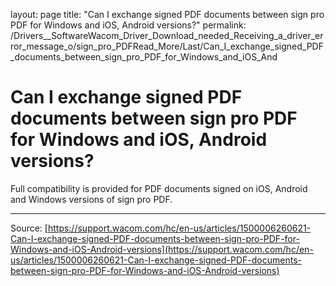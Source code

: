 layout: page
title: "Can I exchange signed PDF documents between sign pro PDF for Windows and iOS, Android versions?"
permalink: /Drivers__SoftwareWacom_Driver_Download_needed_Receiving_a_driver_error_message_o/sign_pro_PDFRead_More/Last/Can_I_exchange_signed_PDF_documents_between_sign_pro_PDF_for_Windows_and_iOS_And

# Can I exchange signed PDF documents between sign pro PDF for Windows and iOS, Android versions?

Full compatibility is provided for PDF documents signed on iOS, Android and Windows versions of sign pro PDF.

---
Source: [https://support.wacom.com/hc/en-us/articles/1500006260621-Can-I-exchange-signed-PDF-documents-between-sign-pro-PDF-for-Windows-and-iOS-Android-versions](https://support.wacom.com/hc/en-us/articles/1500006260621-Can-I-exchange-signed-PDF-documents-between-sign-pro-PDF-for-Windows-and-iOS-Android-versions)
